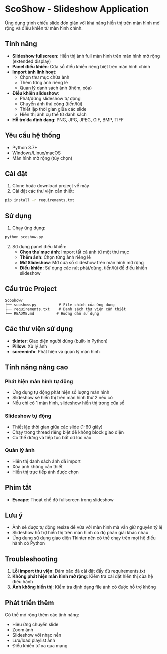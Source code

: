 # ScoShow - Slideshow Application

Ứng dụng trình chiếu slide đơn giản với khả năng hiển thị trên màn hình mở rộng và điều khiển từ màn hình chính.

## Tính năng

- **Slideshow fullscreen**: Hiển thị ảnh full màn hình trên màn hình mở rộng (extended display)
- **Panel điều khiển**: Cửa sổ điều khiển riêng biệt trên màn hình chính
- **Import ảnh linh hoạt**: 
  - Chọn thư mục chứa ảnh
  - Thêm từng ảnh riêng lẻ
  - Quản lý danh sách ảnh (thêm, xóa)
- **Điều khiển slideshow**:
  - Phát/dừng slideshow tự động
  - Chuyển ảnh thủ công (tiến/lùi)
  - Thiết lập thời gian giữa các slide
  - Hiển thị ảnh cụ thể từ danh sách
- **Hỗ trợ đa định dạng**: PNG, JPG, JPEG, GIF, BMP, TIFF

## Yêu cầu hệ thống

- Python 3.7+
- Windows/Linux/macOS
- Màn hình mở rộng (tùy chọn)

## Cài đặt

1. Clone hoặc download project về máy
2. Cài đặt các thư viện cần thiết:

```bash
pip install -r requirements.txt
```

## Sử dụng

1. Chạy ứng dụng:

```bash
python scoshow.py
```

2. Sử dụng panel điều khiển:
   - **Chọn thư mục ảnh**: Import tất cả ảnh từ một thư mục
   - **Thêm ảnh**: Chọn từng ảnh riêng lẻ
   - **Mở Slideshow**: Mở cửa sổ slideshow trên màn hình mở rộng
   - **Điều khiển**: Sử dụng các nút phát/dừng, tiến/lùi để điều khiển slideshow

## Cấu trúc Project

```
ScoShow/
├── scoshow.py          # File chính của ứng dụng
├── requirements.txt    # Danh sách thư viện cần thiết
└── README.md          # Hướng dẫn sử dụng
```

## Các thư viện sử dụng

- **tkinter**: Giao diện người dùng (built-in Python)
- **Pillow**: Xử lý ảnh
- **screeninfo**: Phát hiện và quản lý màn hình

## Tính năng nâng cao

### Phát hiện màn hình tự động
- Ứng dụng tự động phát hiện số lượng màn hình
- Slideshow sẽ hiển thị trên màn hình thứ 2 nếu có
- Nếu chỉ có 1 màn hình, slideshow hiển thị trong cửa sổ

### Slideshow tự động
- Thiết lập thời gian giữa các slide (1-60 giây)
- Chạy trong thread riêng biệt để không block giao diện
- Có thể dừng và tiếp tục bất cứ lúc nào

### Quản lý ảnh
- Hiển thị danh sách ảnh đã import
- Xóa ảnh không cần thiết
- Hiển thị trực tiếp ảnh được chọn

## Phím tắt

- **Escape**: Thoát chế độ fullscreen trong slideshow

## Lưu ý

- Ảnh sẽ được tự động resize để vừa với màn hình mà vẫn giữ nguyên tỷ lệ
- Slideshow hỗ trợ hiển thị trên màn hình có độ phân giải khác nhau
- Ứng dụng sử dụng giao diện Tkinter nên có thể chạy trên mọi hệ điều hành có Python

## Troubleshooting

1. **Lỗi import thư viện**: Đảm bảo đã cài đặt đầy đủ requirements.txt
2. **Không phát hiện màn hình mở rộng**: Kiểm tra cài đặt hiển thị của hệ điều hành
3. **Ảnh không hiển thị**: Kiểm tra định dạng file ảnh có được hỗ trợ không

## Phát triển thêm

Có thể mở rộng thêm các tính năng:
- Hiệu ứng chuyển slide
- Zoom ảnh
- Slideshow với nhạc nền
- Lưu/load playlist ảnh
- Điều khiển từ xa qua mạng

